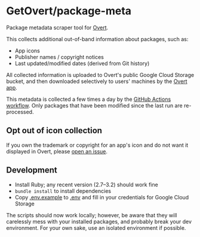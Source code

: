 # GetOvert/package-meta

Package metadata scraper tool for [Overt](https://getovert.app/).

This collects additional out-of-band information about packages, such as:

- App icons
- Publisher names / copyright notices
- Last updated/modified dates (derived from Git history)

All collected information is uploaded to Overt's public Google Cloud Storage bucket, and then downloaded selectively to users' machines by the [Overt app](https://github.com/GetOvert/Overt).

This metadata is collected a few times a day by the [GitHub Actions workflow](https://github.com/GetOvert/package-meta/actions/workflows/collect_and_upload.yml). Only packages that have been modified since the last run are re-processed.

## Opt out of icon collection

If you own the trademark or copyright for an app's icon and do not want it displayed in Overt, please [open an issue](https://github.com/GetOvert/package-meta/issues).

## Development

- Install Ruby; any recent version (2.7–3.2) should work fine
- `bundle install` to install dependencies
- Copy [.env.example](.env.example) to [.env](.env) and fill in your credentials for Google Cloud Storage

The scripts should now work locally; however, be aware that they will carelessly mess with your installed packages, and probably break your dev environment. For your own sake, use an isolated environment if possible.
